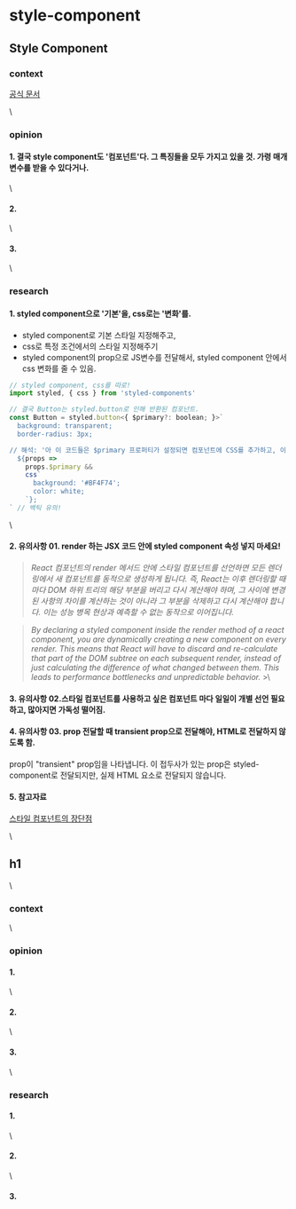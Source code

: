 # style-component

## Style Component

### context

[공식 문서](https://styled-components.com/)

\


### opinion

#### 1. 결국 style component도 '컴포넌트'다. 그 특징들을 모두 가지고 있을 것. 가령 매개변수를 받을 수 있다거나.

\


#### 2.

\


#### 3.

\


### research

#### 1. styled component으로 '기본'을, css로는 '변화'를.

* styled component로 기본 스타일 지정해주고,
* css로 특정 조건에서의 스타일 지정해주기
* styled component의 prop으로 JS변수를 전달해서, styled component 안에서 css 변화를 줄 수 있음.

```js
// styled component, css를 따로!
import styled, { css } from 'styled-components'

// 결국 Button는 styled.button로 인해 반환된 컴포넌트.
const Button = styled.button<{ $primary?: boolean; }>`
  background: transparent;
  border-radius: 3px;

// 해석: '아 이 코드들은 $primary 프로퍼티가 설정되면 컴포넌트에 CSS를 추가하고, 이 경우 배경과 색상을 변경하는 거야.'
  ${props =>
    props.$primary &&
    css`
      background: '#BF4F74';
      color: white;
    `};
` // 백틱 유의!
```

\


#### 2. 유의사항 01. render 하는 JSX 코드 안에 styled component 속성 넣지 마세요!

> _React 컴포넌트의 render 메서드 안에 스타일 컴포넌트를 선언하면 모든 렌더링에서 새 컴포넌트를 동적으로 생성하게 됩니다. 즉, React는 이후 렌더링할 때마다 DOM 하위 트리의 해당 부분을 버리고 다시 계산해야 하며, 그 사이에 변경된 사항의 차이를 계산하는 것이 아니라 그 부분을 삭제하고 다시 계산해야 합니다. 이는 성능 병목 현상과 예측할 수 없는 동작으로 이어집니다._

> _By declaring a styled component inside the render method of a react component, you are dynamically creating a new component on every render. This means that React will have to discard and re-calculate that part of the DOM subtree on each subsequent render, instead of just calculating the difference of what changed between them. This leads to performance bottlenecks and unpredictable behavior._ >\
>

#### 3. 유의사항 02.스타일 컴포넌트를 사용하고 싶은 컴포넌트 마다 일일이 개별 선언 필요하고, 많아지면 가독성 떨어짐.

#### 4. 유의사항 03. prop 전달할 때 transient prop으로 전달해야, HTML로 전달하지 않도록 함.

prop이 "transient" prop임을 나타냅니다. 이 접두사가 있는 prop은 styled-component로 전달되지만, 실제 HTML 요소로 전달되지 않습니다.

#### 5. 참고자료

[스타일 컴포넌트의 장단점](https://aboveimagine.tistory.com/124)

\


## h1

\


### context

\


### opinion

#### 1.

\


#### 2.

\


#### 3.

\


### research

#### 1.

\


#### 2.

\


#### 3.
